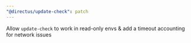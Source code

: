 ```yaml
---
"@directus/update-check": patch
---
```


Allow `update-check` to work in read-only envs & add a timeout accounting for network issues
